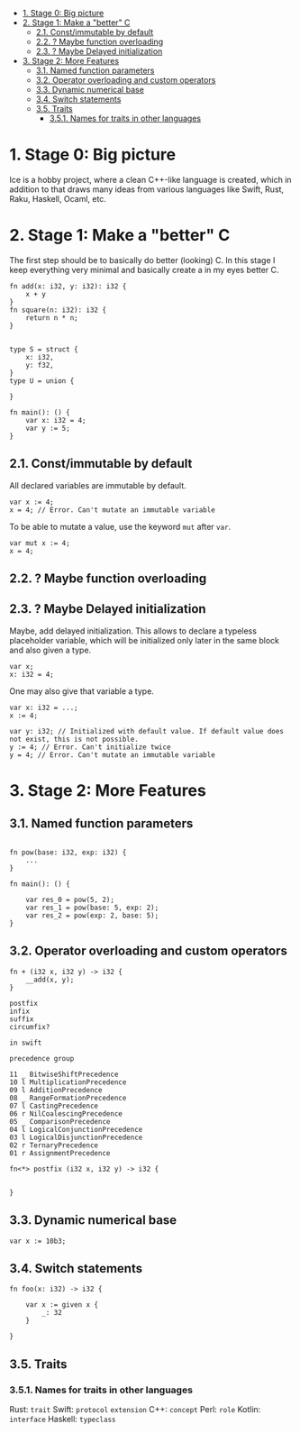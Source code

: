 - [1. Stage 0: Big picture](#1-stage-0-big-picture)
- [2. Stage 1: Make a "better" C](#2-stage-1-make-a-better-c)
  - [2.1. Const/immutable by default](#21-constimmutable-by-default)
  - [2.2. ? Maybe function overloading](#22--maybe-function-overloading)
  - [2.3. ? Maybe Delayed initialization](#23--maybe-delayed-initialization)
- [3. Stage 2: More Features](#3-stage-2-more-features)
  - [3.1. Named function parameters](#31-named-function-parameters)
  - [3.2. Operator overloading and custom operators](#32-operator-overloading-and-custom-operators)
  - [3.3. Dynamic numerical base](#33-dynamic-numerical-base)
  - [3.4. Switch statements](#34-switch-statements)
  - [3.5. Traits](#35-traits)
    - [3.5.1. Names for traits in other languages](#351-names-for-traits-in-other-languages)

# 1. Stage 0: Big picture

Ice is a hobby project, where a clean C++-like language is created, which in addition to that draws many ideas from various languages like Swift, Rust, Raku, Haskell, Ocaml, etc.


# 2. Stage 1: Make a "better" C

The first step should be to basically do better (looking) C. In this stage I keep everything very minimal and basically create a in my eyes better C.

```
fn add(x: i32, y: i32): i32 {
    x + y
}
fn square(n: i32): i32 {
    return n * n;
}


type S = struct {
    x: i32,
    y: f32,
}
type U = union {

}

fn main(): () {
    var x: i32 = 4;
    var y := 5;
}
```


## 2.1. Const/immutable by default
All declared variables are immutable by default.
```
var x := 4;
x = 4; // Error. Can't mutate an immutable variable
```

To be able to mutate a value, use the keyword `mut` after `var`.

```
var mut x := 4;
x = 4;
```
## 2.2. ? Maybe function overloading

## 2.3. ? Maybe Delayed initialization
Maybe, add delayed initialization. This allows to declare a typeless placeholder variable, which will be initialized only later in the same block and also given a type.

```
var x;
x: i32 = 4;
```

One may also give that variable a type.
```
var x: i32 = ...;
x := 4;

var y: i32; // Initialized with default value. If default value does not exist, this is not possible.
y := 4; // Error. Can't initialize twice
y = 4; // Error. Can't mutate an immutable variable
```




# 3. Stage 2: More Features
## 3.1. Named function parameters
```

fn pow(base: i32, exp: i32) {
    ...
}

fn main(): () {

    var res_0 = pow(5, 2);
    var res_1 = pow(base: 5, exp: 2);
    var res_2 = pow(exp: 2, base: 5);
}
```
## 3.2. Operator overloading and custom operators

```
fn + (i32 x, i32 y) -> i32 {
    __add(x, y);
}
```

```
postfix
infix
suffix
circumfix?

in swift

precedence group

11 _ BitwiseShiftPrecedence
10 l MultiplicationPrecedence 
09 l AdditionPrecedence
08 _ RangeFormationPrecedence
07 l CastingPrecedence
06 r NilCoalescingPrecedence
05 _ ComparisonPrecedence
04 l LogicalConjunctionPrecedence 
03 l LogicalDisjunctionPrecedence 
02 r TernaryPrecedence 
01 r AssignmentPrecedence 

fn<*> postfix (i32 x, i32 y) -> i32 {


}
```

## 3.3. Dynamic numerical base

```
var x := 10b3;
```


## 3.4. Switch statements

```
fn foo(x: i32) -> i32 {

    var x := given x {
        _: 32
    }
    
}
```

## 3.5. Traits
### 3.5.1. Names for traits in other languages
Rust: ``trait``
Swift: ``protocol`` ``extension``
C++: ``concept``
Perl: ``role``
Kotlin: ``interface``
Haskell: ``typeclass``

```

```